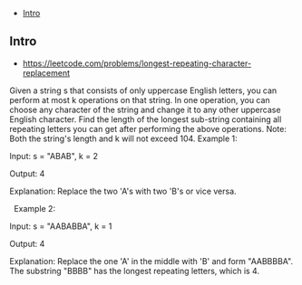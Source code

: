 - [Intro](#intro)

## Intro

- https://leetcode.com/problems/longest-repeating-character-replacement

Given a string s that consists of only uppercase English letters, you can perform at most k operations on that string.
In one operation, you can choose any character of the string and change it to any other uppercase English character.
Find the length of the longest sub-string containing all repeating letters you can get after performing the above operations.
Note:
Both the string's length and k will not exceed 104.
Example 1:

Input:
s = "ABAB", k = 2

Output:
4

Explanation:
Replace the two 'A's with two 'B's or vice versa.

 
Example 2:

Input:
s = "AABABBA", k = 1

Output:
4

Explanation:
Replace the one 'A' in the middle with 'B' and form "AABBBBA".
The substring "BBBB" has the longest repeating letters, which is 4.

 
